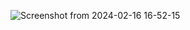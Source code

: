 ![Screenshot from 2024-02-16 16-52-15](https://github.com/anuragksng/CSS-Color-Markers/assets/63725437/7c2cd59b-0075-41fa-a123-296bc2fe8105)
